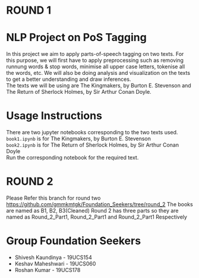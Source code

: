 # ROUND 1

# NLP Project on PoS Tagging
In this project we aim to apply parts-of-speech tagging on two texts. For this purpose, we will first have to apply preprocessing such as removing runnung words & stop words, minimise all upper case letters, tokenise all the words, etc. We will also be doing analysis and visualization on the texts to get a better understanding and draw inferences. <br>
The texts we will be using are The Kingmakers, by Burton E. Stevenson and The Return of Sherlock Holmes, by Sir Arthur Conan Doyle.

# Usage Instructions
There are two jupyter notebooks corresponding to the two texts used. <br>
`book1.ipynb` is for The Kingmakers, by Burton E. Stevenson <br>
`book2.ipynb` is for The Return of Sherlock Holmes, by Sir Arthur Conan Doyle <br>
Run the corresponding notebook for the required text.

# ROUND 2
Please Refer this branch for round two https://github.com/gmmkmtgk/Foundation_Seekers/tree/round_2
The books are named as B1, B2, B3(Cleaned)
Round 2 has three parts so they are named as Round_2_Part1, Round_2_Part1 and Round_2_Part1 Respectively 

# Group Foundation Seekers
- Shivesh Kaundinya - 19UCS154
- Keshav Maheshwari - 19UCS060
- Roshan Kumar - 19UCS178
